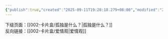 ```yaml
---
{"publish":true,"created":"2025-09-11T19:28:18.279+08:00","modified":"2025-09-15T22:18:21.984+08:00","cssclasses":""}
---
```



下级页面：[[002-卡片盒/孤独是什么？\|孤独是什么？]]  
反向链接：[[002-卡片盒/爱情观\|爱情观]]


